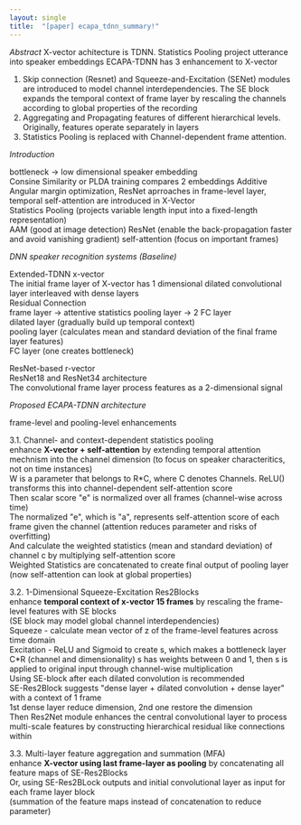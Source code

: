 ```yaml
---
layout: single
title:  "[paper] ecapa_tdnn_summary!"
---
```


*Abstract*
X-vector achitecture is TDNN. Statistics Pooling project utterance into speaker embeddings
ECAPA-TDNN has 3 enhancement to X-vector
1. Skip connection (Resnet) and Squeeze-and-Excitation (SENet) modules are introduced to model channel interdependencies.
The SE block expands the temporal context of frame layer by rescaling the channels according to global properties of the recording
2. Aggregating and Propagating features of different hierarchical levels. Originally, features operate separately in layers
3. Statistics Pooling is replaced with Channel-dependent frame attention.

*Introduction*

bottleneck -> low dimensional speaker embedding<br>
Consine Similarity or PLDA training compares 2 embeddings
Additive Angular margin optimization, ResNet aprroaches in frame-level layer, temporal self-attention are introduced in X-Vector<br>
Statistics Pooling (projects variable length input into a fixed-length representation)<br>
AAM (good at image detection) ResNet (enable the back-propagation faster and avoid vanishing gradient) self-attention (focus on important frames)
  
*DNN speaker recognition systems (Baseline)*

Extended-TDNN x-vector  
The initial frame layer of X-vector has 1 dimensional dilated convolutional layer interleaved with dense layers  
Residual Connection  
frame layer -> attentive statistics pooling layer -> 2 FC layer  
dilated layer (gradually build up temporal context)  
pooling layer (calculates mean and standard deviation of the final frame layer features)  
FC layer (one creates bottleneck)

ResNet-based r-vector  
ResNet18 and ResNet34 architecture  
The convolutional frame layer process features as a 2-dimensional signal
  
*Proposed ECAPA-TDNN architecture*

frame-level and pooling-level enhancements

3.1. Channel- and context-dependent statistics pooling  
enhance **X-vector + self-attention** by extending temporal attention mechnism into the channel dimension (to focus on speaker characteritics, not on time instances)  
W is a parameter that belongs to R*C, where C denotes Channels. ReLU() transforms this into channel-dependent self-attention score  
Then scalar score "e" is normalized over all frames (channel-wise across time)  
The normalized "e", which is "a", represents self-attention score of each frame given the channel (attention reduces parameter and risks of overfitting)  
And calculate the weighted statistics (mean and standard deviation) of channel c by multiplying self-attention score  
Weighted Statistics are concatenated to create final output of pooling layer  
(now self-attention can look at global properties)

3.2. 1-Dimensional Squeeze-Excitation Res2Blocks  
enhance **temporal context of x-vector 15 frames** by rescaling the frame-level features with SE blocks  
(SE block may model global channel interdependencies)  
Squeeze - calculate mean vector of z of the frame-level features across time domain  
Excitation - ReLU and Sigmoid to create s, which makes a bottleneck layer C*R (channel and dimensionality) s has weights between 0 and 1, then s is applied to original input through channel-wise multiplication  
Using SE-block after each dilated convolution is recommended  
SE-Res2Block suggests "dense layer + dilated convolution + dense layer" with a context of 1 frame  
1st dense layer reduce dimension, 2nd one restore the dimension  
Then Res2Net module enhances the central convolutional layer to process multi-scale features by constructing hierarchical residual like connections within  

3.3. Multi-layer feature aggregation and summation (MFA)  
enhance **X-vector using last frame-layer as pooling** by concatenating all feature maps of SE-Res2Blocks  
Or, using SE-Res2BLock outputs and initial convolutional layer as input for each frame layer block  
(summation of the feature maps instead of concatenation to reduce parameter)
